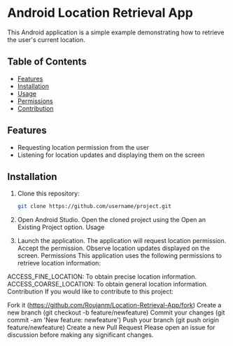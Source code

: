 # Android Location Retrieval App

This Android application is a simple example demonstrating how to retrieve the user's current location.

## Table of Contents

- [Features](#features)
- [Installation](#installation)
- [Usage](#usage)
- [Permissions](#permissions)
- [Contribution](#contribution)

## Features

- Requesting location permission from the user
- Listening for location updates and displaying them on the screen

## Installation

1. Clone this repository:

   ```bash
   git clone https://github.com/username/project.git
   ```

2. Open Android Studio.
Open the cloned project using the Open an Existing Project option.
Usage

3. Launch the application.
The application will request location permission. Accept the permission.
Observe location updates displayed on the screen.
Permissions
This application uses the following permissions to retrieve location information:

ACCESS_FINE_LOCATION: To obtain precise location information.
ACCESS_COARSE_LOCATION: To obtain general location information.
Contribution
If you would like to contribute to this project:

Fork it (https://github.com/Roujanm/Location-Retrieval-App/fork)
Create a new branch (git checkout -b feature/newfeature)
Commit your changes (git commit -am 'New feature: newfeature')
Push your branch (git push origin feature/newfeature)
Create a new Pull Request
Please open an issue for discussion before making any significant changes.
